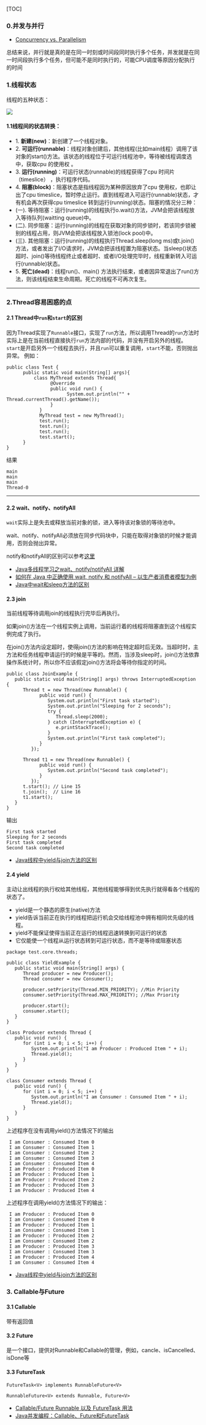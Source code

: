 
[TOC]

### 0.并发与并行

- [Concurrency vs. Parallelism](https://howtodoinjava.com/core-java/multi-threading/concurrency-vs-parallelism/)

总结来说，并行就是真的是在同一时刻或时间段同时执行多个任务，并发就是在同一时间段执行多个任务，但可能不是同时执行的，可能CPU调度等原因分配执行的时间

### 1.线程状态

线程的五种状态：

![](https://github.com/sparkfengbo/AndroidNotes/blob/master/PictureRes/Android/%E7%BA%BF%E7%A8%8B%E7%8A%B6%E6%80%81.jpg?raw=true)

#### 1.1线程间的状态转换：

- 1. **新建(new)**：新创建了一个线程对象。
- 2. **可运行(runnable)**：线程对象创建后，其他线程(比如main线程）调用了该对象的start()方法。该状态的线程位于可运行线程池中，等待被线程调度选中，获取cpu 的使用权 。
- 3. **运行(running)**：可运行状态(runnable)的线程获得了cpu 时间片（timeslice） ，执行程序代码。
- 4. **阻塞(block)**：阻塞状态是指线程因为某种原因放弃了cpu 使用权，也即让出了cpu timeslice，暂时停止运行。直到线程进入可运行(runnable)状态，才有机会再次获得cpu timeslice 转到运行(running)状态。阻塞的情况分三种： 
 - (一). 等待阻塞：运行(running)的线程执行o.wait()方法，JVM会把该线程放入等待队列(waitting queue)中。
 - (二). 同步阻塞：运行(running)的线程在获取对象的同步锁时，若该同步锁被别的线程占用，则JVM会把该线程放入锁池(lock pool)中。
 - (三). 其他阻塞：运行(running)的线程执行Thread.sleep(long ms)或t.join()方法，或者发出了I/O请求时，JVM会把该线程置为阻塞状态。当sleep()状态超时、join()等待线程终止或者超时、或者I/O处理完毕时，线程重新转入可运行(runnable)状态。
- 5. **死亡(dead)**：线程run()、main() 方法执行结束，或者因异常退出了run()方法，则该线程结束生命周期。死亡的线程不可再次复生。

------
### 2.Thread容易困惑的点


#### 2.1 Thread中`run`和`start`的区别

因为Thread实现了`Runnable`接口，实现了`run`方法，所以调用Thread的`run`方法时实际上是在当前线程直接执行`run`方法内部的代码，并没有开启另外的线程。
`start`是开启另外一个线程去执行，并且`run`可以重复调用，`start`不能，否则抛出异常。
例如：

```
public class Test {    
      public static void main(String[] args){        
          class MyThread extends Thread{            
                @Override            
                public void run() {                
                      System.out.println("" + Thread.currentThread().getName());            
                }        
            }        
            MyThread test = new MyThread();        
            test.run();        
            test.run();        
            test.run();       
            test.start();    
      }
}
```
结果

```
main
main
main
Thread-0
```

--------

#### 2.2 wait、notify、notifyAll

`wait`实际上是失去或释放当前对象的锁，进入等待该对象锁的等待池中。

wait、notify、notifyAll必须放在同步代码块中，只能在取得对象锁的时候才能调用，否则会抛出异常。

notify和notifyAll的区别可以参考[这里](https://www.zhihu.com/question/37601861/answer/73456344)

- [Java多线程学习之wait、notify/notifyAll 详解](https://www.cnblogs.com/moongeek/p/7631447.html)
- [如何在 Java 中正确使用 wait, notify 和 notifyAll – 以生产者消费者模型为例](http://www.importnew.com/16453.html)
- [Java中wait和sleep方法的区别](https://www.cnblogs.com/loren-Yang/p/7538482.html)

#### 2.3 join

当前线程等待调用join的线程执行完毕后再执行。

如果join()方法在一个线程实例上调用，当前运行着的线程将阻塞直到这个线程实例完成了执行。

在join()方法内设定超时，使得join()方法的影响在特定超时后无效。当超时时，主方法和任务线程申请运行的时候是平等的。然而，当涉及sleep时，join()方法依靠操作系统计时，所以你不应该假定join()方法将会等待你指定的时间。

```
public class JoinExample {
   public static void main(String[] args) throws InterruptedException {
      Thread t = new Thread(new Runnable() {
            public void run() {
               System.out.println("First task started");
               System.out.println("Sleeping for 2 seconds");
               try {
                  Thread.sleep(2000);
               } catch (InterruptedException e) {
                  e.printStackTrace();
               }
               System.out.println("First task completed");
            }
         });
         
      Thread t1 = new Thread(new Runnable() {
            public void run() {
               System.out.println("Second task completed");
            }
         });
      t.start(); // Line 15
      t.join();  // Line 16
      t1.start();
   }
}
```

输出 

```
First task started
Sleeping for 2 seconds
First task completed
Second task completed
```




- [Java线程中yield与join方法的区别](http://www.importnew.com/14958.html)

#### 2.4 yield

主动让出线程的执行权给其他线程，其他线程能够得到优先执行就得看各个线程的状态了。

- yield是一个静态的原生(native)方法
- yield告诉当前正在执行的线程把运行机会交给线程池中拥有相同优先级的线程。
- yield不能保证使得当前正在运行的线程迅速转换到可运行的状态
- 它仅能使一个线程从运行状态转到可运行状态，而不是等待或阻塞状态

```
package test.core.threads;
 
public class YieldExample {
   public static void main(String[] args) {
      Thread producer = new Producer();
      Thread consumer = new Consumer();
 
      producer.setPriority(Thread.MIN_PRIORITY); //Min Priority
      consumer.setPriority(Thread.MAX_PRIORITY); //Max Priority
 
      producer.start();
      consumer.start();
   }
}
 
class Producer extends Thread {
   public void run() {
      for (int i = 0; i < 5; i++) {
         System.out.println("I am Producer : Produced Item " + i);
         Thread.yield();
      }
   }
}
 
class Consumer extends Thread {
   public void run() {
      for (int i = 0; i < 5; i++) {
         System.out.println("I am Consumer : Consumed Item " + i);
         Thread.yield();
      }
   }
}
```

上述程序在没有调用yield()方法情况下的输出

```
 I am Consumer : Consumed Item 0
 I am Consumer : Consumed Item 1
 I am Consumer : Consumed Item 2
 I am Consumer : Consumed Item 3
 I am Consumer : Consumed Item 4
 I am Producer : Produced Item 0
 I am Producer : Produced Item 1
 I am Producer : Produced Item 2
 I am Producer : Produced Item 3
 I am Producer : Produced Item 4
```

上述程序在调用yield()方法情况下的输出：

```
 I am Producer : Produced Item 0
 I am Consumer : Consumed Item 0
 I am Producer : Produced Item 1
 I am Consumer : Consumed Item 1
 I am Producer : Produced Item 2
 I am Consumer : Consumed Item 2
 I am Producer : Produced Item 3
 I am Consumer : Consumed Item 3
 I am Producer : Produced Item 4
 I am Consumer : Consumed Item 4
```

- [Java线程中yield与join方法的区别](http://www.importnew.com/14958.html)


### 3. Callable与Future

#### 3.1 Callable<V>
带有返回值

#### 3.2 Future<V>
是一个接口，提供对Runnable和Callable的管理，例如，cancle、isCancelled、isDone等

#### 3.3 FutureTask <V>

`FutureTask<V> implements RunnableFuture<V>`

`RunnableFuture<V> extends Runnable, Future<V>`



- [Callable/Future Runnable 以及 FutureTask 用法](http://blog.csdn.net/conquer0715/article/details/12369315)
- [Java并发编程：Callable、Future和FutureTask](http://www.importnew.com/17572.html)
